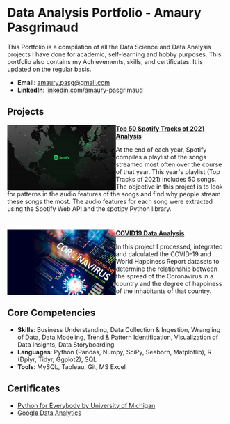 # Data Analysis Portfolio - Amaury Pasgrimaud
This Portfolio is a compilation of all the Data Science and Data Analysis projects I have done for academic, self-learning and hobby purposes. This portfolio also contains my Achievements, skills, and certificates. It is updated on the regular basis.

- **Email**: [amaury.pasg@gmail.com](archdesai.ad@gmail.com)
- **LinkedIn**: [linkedin.com/amaury-pasgrimaud](https://www.linkedin.com/in/amaury-pasgrimaud/)


## Projects

<img align="left" width="250" height="150" src="https://github.com/MSThedox/Data-Analysis-Portfolio/blob/main/spotifydataimage.jpg"> **[Top 50 Spotify Tracks of 2021 Analysis](https://github.com/)**

At the end of each year, Spotify compiles a playlist of the songs streamed most often over the course of that year. This year's playlist (Top Tracks of 2021) includes 50 songs.
The objective in this project is to look for patterns in the audio features of the songs  and find why people stream these songs the most.
The audio features for each song were extracted using the Spotify Web API and the spotipy Python library. 

#

<img align="left" width="250" height="150" src="https://github.com/MSThedox/Data-Analysis-Portfolio/blob/main/covid19dataimage.jpg"> **[COVID19 Data Analysis](https://github.com/)**

In this project I processed, integrated and calculated the COVID-19 and World Happiness Report datasets to determine the relationship between the spread of the Coronavirus in a country and the degree of happiness of the inhabitants of that country.



## Core Competencies

- **Skills**: Business Understanding, Data Collection & Ingestion, Wrangling of Data, Data Modeling, Trend & Pattern Identification, Visualization of Data Insights, Data Storyboarding
- **Languages**: Python (Pandas, Numpy, SciPy, Seaborn, Matplotlib), R (Dplyr, Tidyr, Ggplot2), SQL
- **Tools**: MySQL, Tableau, Git, MS Excel

## Certificates


- [Python for Everybody by University of Michigan](https://www.coursera.org/account/accomplishments/specialization/certificate/MDZXUPUAZFB6)
- [Google Data Analytics](https://www.coursera.org/account/accomplishments/specialization/certificate/CL7C78NGTXJC)
